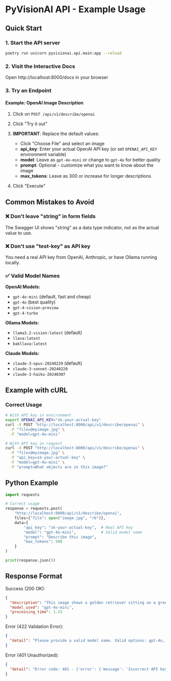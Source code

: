 # PyVisionAI API - Example Usage

## Quick Start

### 1. Start the API server

```bash
poetry run uvicorn pyvisionai.api.main:app --reload
```

### 2. Visit the Interactive Docs

Open http://localhost:8000/docs in your browser

### 3. Try an Endpoint

#### Example: OpenAI Image Description

1. Click on `POST /api/v1/describe/openai`
2. Click "Try it out"
3. **IMPORTANT**: Replace the default values:
   - Click "Choose File" and select an image
   - **api_key**: Enter your actual OpenAI API key (or set `OPENAI_API_KEY` environment variable)
   - **model**: Leave as `gpt-4o-mini` or change to `gpt-4o` for better quality
   - **prompt**: Optional - customize what you want to know about the image
   - **max_tokens**: Leave as 300 or increase for longer descriptions

4. Click "Execute"

## Common Mistakes to Avoid

### ❌ Don't leave "string" in form fields
The Swagger UI shows "string" as a data type indicator, not as the actual value to use.

### ❌ Don't use "test-key" as API key
You need a real API key from OpenAI, Anthropic, or have Ollama running locally.

### ✅ Valid Model Names

**OpenAI Models:**
- `gpt-4o-mini` (default, fast and cheap)
- `gpt-4o` (best quality)
- `gpt-4-vision-preview`
- `gpt-4-turbo`

**Ollama Models:**
- `llama3.2-vision:latest` (default)
- `llava:latest`
- `bakllava:latest`

**Claude Models:**
- `claude-3-opus-20240229` (default)
- `claude-3-sonnet-20240229`
- `claude-3-haiku-20240307`

## Example with cURL

### Correct Usage
```bash
# With API key in environment
export OPENAI_API_KEY="sk-your-actual-key"
curl -X POST "http://localhost:8000/api/v1/describe/openai" \
  -F "file=@myimage.jpg" \
  -F "model=gpt-4o-mini"

# With API key in request
curl -X POST "http://localhost:8000/api/v1/describe/openai" \
  -F "file=@myimage.jpg" \
  -F "api_key=sk-your-actual-key" \
  -F "model=gpt-4o-mini" \
  -F "prompt=What objects are in this image?"
```

## Python Example

```python
import requests

# Correct usage
response = requests.post(
    "http://localhost:8000/api/v1/describe/openai",
    files={"file": open("image.jpg", "rb")},
    data={
        "api_key": "sk-your-actual-key",  # Real API key
        "model": "gpt-4o-mini",           # Valid model name
        "prompt": "Describe this image",
        "max_tokens": 500
    }
)

print(response.json())
```

## Response Format

Success (200 OK):
```json
{
  "description": "This image shows a golden retriever sitting on a green lawn...",
  "model_used": "gpt-4o-mini",
  "processing_time": 1.23
}
```

Error (422 Validation Error):
```json
{
  "detail": "Please provide a valid model name. Valid options: gpt-4o, gpt-4o-mini, gpt-4-vision-preview, gpt-4-turbo"
}
```

Error (401 Unauthorized):
```json
{
  "detail": "Error code: 401 - {'error': {'message': 'Incorrect API key provided...'}}"
}
```
